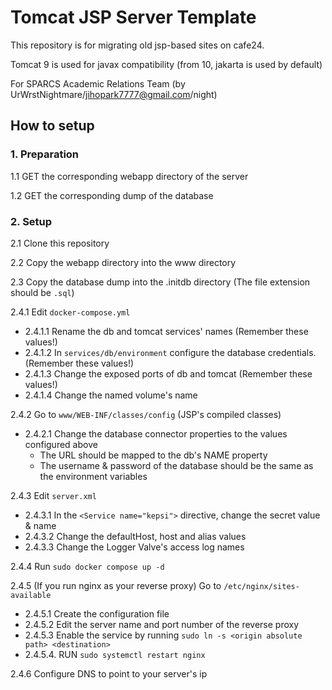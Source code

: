 # Tomcat JSP Server Template

This repository is for migrating old jsp-based sites on cafe24.

Tomcat 9 is used for javax compatibility (from 10, jakarta is used by default)


For SPARCS Academic Relations Team (by UrWrstNightmare/jihopark7777@gmail.com/night)


## How to setup

### 1. Preparation

1.1 GET the corresponding webapp directory of the server

1.2 GET the corresponding dump of the database

### 2. Setup

2.1 Clone this repository

2.2 Copy the webapp directory into the www directory

2.3 Copy the database dump into the .initdb directory (The file extension should be `.sql`)

2.4.1 Edit `docker-compose.yml`

- 2.4.1.1 Rename the db and tomcat services' names (Remember these values!)
- 2.4.1.2 In `services/db/environment` configure the database credentials. (Remember these values!)
- 2.4.1.3 Change the exposed ports of db and tomcat (Remember these values!)
- 2.4.1.4 Change the named volume's name

2.4.2 Go to `www/WEB-INF/classes/config` (JSP's compiled classes)

- 2.4.2.1 Change the database connector properties to the values configured above
  - The URL should be mapped to the db's NAME property
  - The username & password of the database should be the same as the environment variables

2.4.3 Edit `server.xml`

- 2.4.3.1 In the `<Service name="kepsi">` directive, change the secret value & name
- 2.4.3.2 Change the defaultHost, host and alias values
- 2.4.3.3 Change the Logger Valve's access log names

2.4.4 Run `sudo docker compose up -d`

2.4.5 (If you run nginx as your reverse proxy) Go to `/etc/nginx/sites-available`

- 2.4.5.1 Create the configuration file
- 2.4.5.2 Edit the server name and port number of the reverse proxy
- 2.4.5.3 Enable the service by running `sudo ln -s <origin absolute path> <destination>`
- 2.4.5.4. RUN `sudo systemctl restart nginx`

2.4.6 Configure DNS to point to your server's ip
